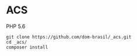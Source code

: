 ACS
===


PHP 5.6


    git clone https://github.com/dom-brasil/_acs.git
    cd _acs/
    composer install